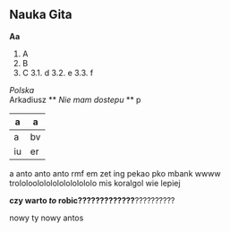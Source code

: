 ## Nauka Gita


**Aa**
1. A
2. B
3. C
  3.1. d
  3.2. e
  3.3. f

*Polska* <br>
  Arkadiusz ** *Nie mam dostepu* ** p


a | a
-- | --
a | bv | a
iu | er | aa |bbv | cc

a
anto anto anto
rmf em zet
ing pekao pko mbank
wwww
trololoolololololololololo
mis koralgol wie lepiej

**czy warto *to* robic?????????????**??????????

nowy ty nowy antos
